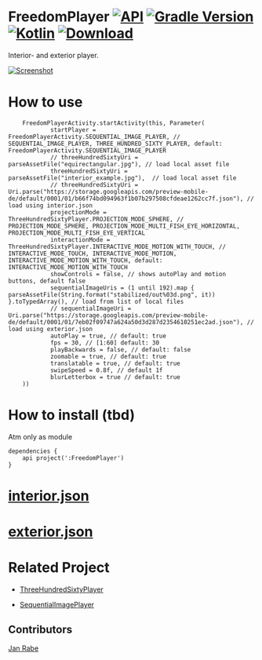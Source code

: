 # FreedomPlayer [![API](https://img.shields.io/badge/API-15%2B-brightgreen.svg?style=flat)](https://android-arsenal.com/api?level=15) [![Gradle Version](https://img.shields.io/badge/gradle-5.2.1-green.svg)](https://docs.gradle.org/current/release-notes)  [![Kotlin](https://img.shields.io/badge/kotlin-1.3.21-green.svg)](https://kotlinlang.org/) [ ![Download](https://api.bintray.com/packages/exozetag/maven/Freedom-Player/images/download.svg) ](https://bintray.com/exozetag/maven/Freedom-Player/_latestVersion)

Interior- and exterior player.

[![Screenshot](demo.gif)](https://git.exozet.com/mobile-de/android-player/blob/master/demo.gif)

# How to use

        FreedomPlayerActivity.startActivity(this, Parameter(
                startPlayer = FreedomPlayerActivity.SEQUENTIAL_IMAGE_PLAYER, // SEQUENTIAL_IMAGE_PLAYER, THREE_HUNDRED_SIXTY_PLAYER, default: FreedomPlayerActivity.SEQUENTIAL_IMAGE_PLAYER
                // threeHundredSixtyUri = parseAssetFile("equirectangular.jpg"), // load local asset file
                threeHundredSixtyUri = parseAssetFile("interior_example.jpg"),  // load local asset file
                // threeHundredSixtyUri = Uri.parse("https://storage.googleapis.com/preview-mobile-de/default/0001/01/b66f74bd094963f1b07b297508cfdeae1262cc7f.json"), // load using interior.json
                projectionMode = ThreeHundredSixtyPlayer.PROJECTION_MODE_SPHERE, // PROJECTION_MODE_SPHERE, PROJECTION_MODE_MULTI_FISH_EYE_HORIZONTAL, PROJECTION_MODE_MULTI_FISH_EYE_VERTICAL
                interactionMode = ThreeHundredSixtyPlayer.INTERACTIVE_MODE_MOTION_WITH_TOUCH, // INTERACTIVE_MODE_TOUCH, INTERACTIVE_MODE_MOTION, INTERACTIVE_MODE_MOTION_WITH_TOUCH, default: INTERACTIVE_MODE_MOTION_WITH_TOUCH
                showControls = false, // shows autoPlay and motion buttons, default false
                sequentialImageUris = (1 until 192).map { parseAssetFile(String.format("stabilized/out%03d.png", it)) }.toTypedArray(), // load from list of local files
                // sequentialImageUri = Uri.parse("https://storage.googleapis.com/preview-mobile-de/default/0001/01/7eb02f09747a624a50d3d287d2354610251ec2ad.json"), // load using exterior.json
                autoPlay = true, // default: true
                fps = 30, // [1:60] default: 30
                playBackwards = false, // default: false
                zoomable = true, // default: true
                translatable = true, // default: true
                swipeSpeed = 0.8f, // default 1f
                blurLetterbox = true // default: true
        ))
        
# How to install (tbd)

Atm only as module
    
    dependencies {
        api project(':FreedomPlayer')
    }
    
# [interior.json](app/src/main/assets/interiorv2.json)

# [exterior.json](app/src/main/assets/exteriorv2.json)

# Related Project

* [ThreeHundredSixtyPlayer](https://git.exozet.com/mobile-de/POC/android-360-player)

* [SequentialImagePlayer](https://git.exozet.com/mobile-de/POC/android-walkthroug-player)

## Contributors

[Jan Rabe](jan.rabe@exozet.com)